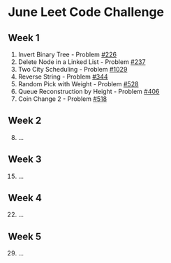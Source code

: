 # June Leet Code Challenge

## Week 1
   1. Invert Binary Tree - Problem [#226](https://leetcode.com/problems/invert-binary-tree/)
   2. Delete Node in a Linked List - Problem [#237](https://leetcode.com/problems/delete-node-in-a-linked-list/)
   3. Two City Scheduling - Problem [#1029](https://leetcode.com/problems/two-city-scheduling/)
   4. Reverse String - Problem [#344](https://leetcode.com/problems/reverse-string/)
   5. Random Pick with Weight - Problem [#528](https://leetcode.com/problems/random-pick-with-weight/)
   6. Queue Reconstruction by Height - Problem [#406](https://leetcode.com/problems/queue-reconstruction-by-height/)
   7. Coin Change 2 - Problem [#518](https://leetcode.com/problems/coin-change-2/)

## Week 2
  8. ...

## Week 3
  15. ...
  
## Week 4
  22. ...
  
## Week 5
  29. ...
